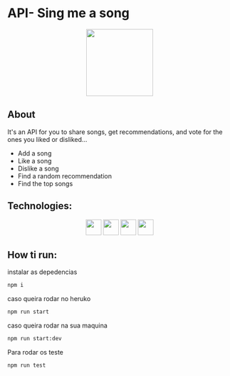 # API- Sing me a song
<div align="center">
<img height="150em" src="https://user-images.githubusercontent.com/82846994/144901112-75864f33-7df5-41d3-bb27-a4eac93f13be.jpeg"/>
</div>


## About
  It's an API for you to share songs, get recommendations, and vote for the ones you liked or disliked...
  * Add a song 
  * Like a song
  * Dislike a song
  * Find a random recommendation
  * Find the top songs

  ## Technologies:
  <div align="center">
  <img height="35em" src="https://img.shields.io/badge/PostgreSQL-316192?style=for-the-badge&logo=postgresql&logoColor=white"/>
  <img height="35em" src="https://img.shields.io/badge/Node.js-339933?style=for-the-badge&logo=nodedotjs&logoColor=white"/>
  <img height="35em" src="https://img.shields.io/badge/Jest-C21325?style=for-the-badge&logo=jest&logoColor=white"/>
  <img height="35em" src="https://img.shields.io/badge/Express.js-000000?style=for-the-badge&logo=express&logoColor=white"/>
  </div>
  
  ## How ti run:
 
 instalar as depedencias 
``` bash 
npm i 
```
caso queira rodar no heruko
``` bash 
npm run start 
```
caso queira rodar na sua maquina
``` bash 
npm run start:dev 
```
Para rodar os teste
``` bash 
npm run test
```
